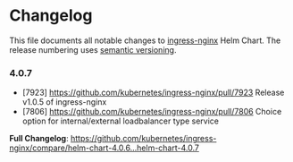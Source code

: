 <!-- SPDX-License-Identifier: Apache-2.0 -->

# Changelog

This file documents all notable changes to [ingress-nginx](https://github.com/kubernetes/ingress-nginx) Helm Chart. The release numbering uses [semantic versioning](http://semver.org).

### 4.0.7

* [7923] https://github.com/kubernetes/ingress-nginx/pull/7923 Release v1.0.5 of ingress-nginx
* [7806] https://github.com/kubernetes/ingress-nginx/pull/7806 Choice option for internal/external loadbalancer type service

**Full Changelog**: https://github.com/kubernetes/ingress-nginx/compare/helm-chart-4.0.6...helm-chart-4.0.7
